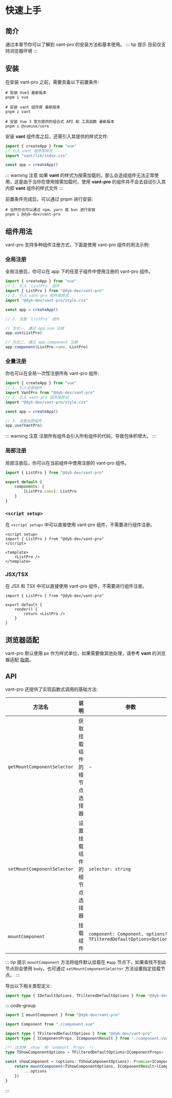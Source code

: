 # 快速上手

## 简介

通过本章节你可以了解到 vant-pro 的安装方法和基本使用。
::: tip 提示
目前仅支持浏览器环境
:::

## 安装

在安装 vant-pro 之前，需要具备以下前置条件:

```shell
# 安装 Vue3 最新版本
pnpm i vue

# 安装 vant 组件库 最新版本
pnpm i vant

# 安装 Vue 3 官方提供的组合式 API 和 工具函数 最新版本
pnpm i @vueuse/core
```

安装 **vant** 组件库之后，还需引入其提供的样式文件:

```ts
import { createApp } from "vue"
// 引入 vant 组件库样式
import "vant/lib/index.css"

const app = createApp()
```

::: warning 注意
如果 **vant** 的样式为按需加载的，那么会造成组件无法正常使用，这是由于当你在使用按需加载时，使用 **vant-pro** 的组件并不会去自动引入其内部 **vant** 组件的样式文件
:::

前置条件完成后，可以通过 pnpm 进行安装:

```shell
# 当然你也可以通过 npm、yarn 或 bun 进行安装
pnpm i @dyb-dev/vant-pro
```

## 组件用法

vant-pro 支持多种组件注册方式，下面是使用 vant-pro 组件的用法示例:

### 全局注册

全局注册后，你可以在 app 下的任意子组件中使用注册的 vant-pro 组件。

```ts
import { createApp } from "vue"
// 1. 引入 `ListPro` 组件
import { ListPro } from "@dyb-dev/vant-pro"
// 2. 引入 vant-pro 组件库样式
import "@dyb-dev/vant-pro/style.css"

const app = createApp()

// 3. 注册 `ListPro` 组件

// 方式一. 通过 app.use 注册
app.use(ListPro)

// 方式二. 通过 app.component 注册
app.component(ListPro.name, ListPro)
```

### 全量注册

你也可以在全局一次性注册所有 vant-pro 组件:

```ts
import { createApp } from "vue"
// 1. 引入全部组件
import VantPro from "@dyb-dev/vant-pro"
// 2. 引入 vant-pro 组件库样式
import "@dyb-dev/vant-pro/style.css"

const app = createApp()

// 3. 注册全部组件
app.use(VantPro)
```

::: warning 注意
注册所有组件会引入所有组件的代码，导致包体积增大。
:::

### 局部注册

局部注册后，你可以在当前组件中使用注册的 vant-pro 组件。

```ts
import { ListPro } from "@dyb-dev/vant-pro"

export default {
    components: {
        [ListPro.name]: ListPro
    }
}
```

### `<script setup>`

在 `<script setup>` 中可以直接使用 vant-pro 组件，不需要进行组件注册。

```vue
<script setup>
import { ListPro } from "@dyb-dev/vant-pro"
</script>

<template>
    <ListPro />
</template>
```

### JSX/TSX

在 JSX 和 TSX 中可以直接使用 vant-pro 组件，不需要进行组件注册。

```tsx
import { ListPro } from "@dyb-dev/vant-pro"

export default {
    render() {
        return <ListPro />
    }
}
```

## 浏览器适配

vant-pro 默认使用 px 作为样式单位，如果需要做其他处理，请参考 **vant** 的浏览器适配 [指南](https://vant-ui.github.io/vant/#/zh-CN/advanced-usage#liu-lan-qi-gua-pei)。

## API

vant-pro 还提供了实现函数式调用的基础方法:

| 方法名                      | 说明                       | 参数                                                               | 返回值            |
| --------------------------- | -------------------------- | ------------------------------------------------------------------ | ----------------- |
| `getMountComponentSelector` | 获取挂载组件的根节点选择器 | -                                                                  | `string`          |
| `setMountComponentSelector` | 设置挂载组件的根节点选择器 | `selector: string`                                                 | `void`            |
| `mountComponent`            | 挂载组件                   | `component: Component, options?: TFilteredDefaultOptions<Options>` | `Promise<Result>` |

::: tip 提示
`mountComponent` 方法将组件默认挂载在 `#app` 节点下，如果查找不到此节点则会使用 `body`，也可通过 `setMountComponentSelector` 方法设置指定挂载节点。
:::

导出以下相关类型定义:

```ts
import type { IDefaultOptions, TFilteredDefaultOptions } from "@dyb-dev/vant-pro"
```

::: code-group

```ts [代码示例]
import { mountComponent } from "@dyb-dev/vant-pro"

import Component from "./component.vue"

import type { TFilteredDefaultOptions } from "@dyb-dev/vant-pro"
import type { IComponentProps, IComponentResult } from "./component.vue"

/** 过滤掉 `show` 和 `unmount` Props  */
type TShowComponentOptions = TFilteredDefaultOptions<IComponentProps>

const showComponent = (options: TShowComponentOptions): Promise<IComponentResult> => {
    return mountComponent<TShowComponentOptions, IComponentResult>(Component, {
        ...options
    })
}
```

:::
